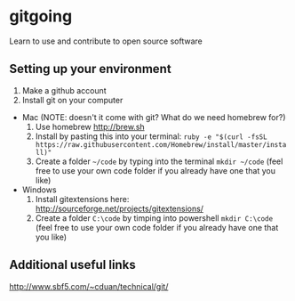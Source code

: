 # gitgoing
Learn to use and contribute to open source software

## Setting up your environment
1. Make a github account
2. Install git on your computer
  * Mac (NOTE: doesn't it come with git? What do we need homebrew for?)
    1. Use homebrew http://brew.sh
    2. Install by pasting this into your terminal: `ruby -e "$(curl -fsSL https://raw.githubusercontent.com/Homebrew/install/master/install)"`
    3. Create a folder `~/code` by typing into the terminal `mkdir ~/code` (feel free to use your own code folder if you already have one that you like)
  * Windows
    1. Install gitextensions here: http://sourceforge.net/projects/gitextensions/
    2. Create a folder `C:\code` by timping into powershell `mkdir C:\code` (feel free to use your own code folder if you already have one that you like)


## Additional useful links
http://www.sbf5.com/~cduan/technical/git/
